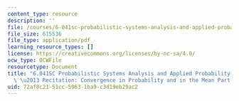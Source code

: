 ```yaml
---
content_type: resource
description: ''
file: /courses/6-041sc-probabilistic-systems-analysis-and-applied-probability-fall-2013/72af8c2151cc59631ba9c3d19eb29ac2_MIT6_041SCF13_No32_Rec20_P2_ConvgProb1_Part_28a_29to_28d_29_300k.pdf
file_size: 615536
file_type: application/pdf
learning_resource_types: []
license: https://creativecommons.org/licenses/by-nc-sa/4.0/
ocw_type: OCWFile
resourcetype: Document
title: "6.041SC Probabilistic Systems Analysis and Applied Probability, Fall 2013Transcript\
  \ \u2013 Recitation: Convergence in Probability and in the Mean Part 1"
uid: 72af8c21-51cc-5963-1ba9-c3d19eb29ac2
---
```


